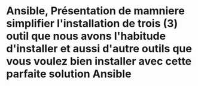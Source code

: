 # Ansible, Présentation de mamniere simplifier l'installation de trois (3) outil que nous avons l'habitude d'installer et aussi d'autre outils que vous voulez bien installer avec cette parfaite solution Ansible
